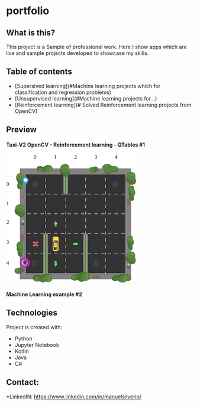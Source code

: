 # portfolio

## What is this?
This project is a Sample of professional work. Here I show apps which are live and sample projects developed to showcase my skills.

## Table of contents
* [Supersived learning](#Machine learning projects which for classification and regression problems)
* [Unsupervised learning](#Machine learning projects for...)
* [Reinforcement learning](# Solved Reinforcement learning projects from OpenCV)

## Preview

#### Taxi-V2 OpenCV - Reinforcement learning - QTables #1
![taxi_example](./samples_images/RL_TAXI.png)

#### Machine Learning example #2

	
## Technologies
Project is created with:
* Python
* Jupyter Notebook
* Kotlin
* Java
* C#

## Contact:

*LinkedIN: https://www.linkedin.com/in/manuelsilverio/
